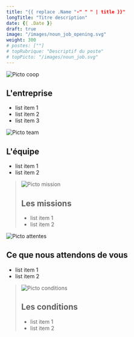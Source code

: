 ```yaml
---
title: "{{ replace .Name "-" " " | title }}"
longTitle: "Titre description"
date: {{ .Date }}
draft: true
image: "/images/noun_job_opening.svg"
weight: 300
# postes: [""]
# topRubrique: "Descriptif du poste"
# topPicto: "/images/noun_job.svg"
---
```


![Picto coop](/images/noun_cocreations.svg)
## L'entreprise

- list item 1
- list item 2
- list item 3

![Picto team](/images/noun_remote_team.svg)
## L'équipe

- list item 1
- list item 2

> ![Picto mission](/images/noun_mission.svg)
> ## Les missions
> 
> - list item 1
> - list item 2

![Picto attentes](/images/noun_skill.svg)
## Ce que nous attendons de vous

- list item 1
- list item 2

> ![Picto conditions](noun_revenue.svg)
> ## Les conditions
> 
> - list item 1
> - list item 2